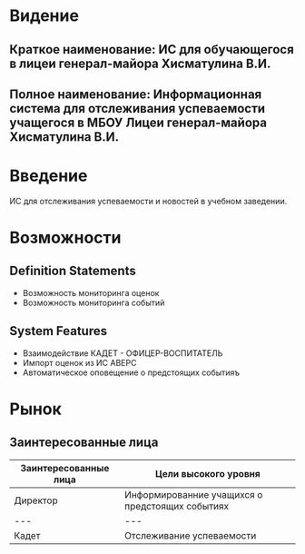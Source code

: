 # Видение
## Краткое наименование: ИС для обучающегося в лицеи генерал-майора Хисматулина В.И.

## Полное наименование: Информационная система для отслеживания успеваемости учащегося в МБОУ Лицеи генерал-майора Хисматулина В.И.

# Введение

ИС для отслеживания успеваемости и новостей в учебном заведении.

# Возможности

## Definition Statements

* Возможность мониторинга оценок
* Возможность мониторинга событий
## System Features

* Взаимодействие КАДЕТ - ОФИЦЕР-ВОСПИТАТЕЛЬ
* Импорт оценок из ИС АВЕРС
* Автоматическое оповещение о предстоящих событияъ
# Рынок




## Заинтересованные лица
|Заинтересованные лица|Цели высокого уровня|
|---|---|
|Директор|Информированние учащихся о предстоящих событиях|
|---|---|
|Кадет|Отслеживание успеваемости|
